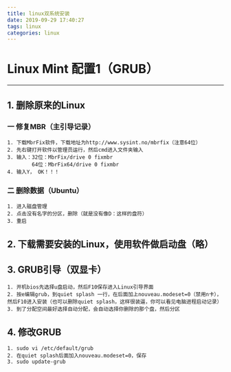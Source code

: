 ```yaml
---
title: linux双系统安装
date: 2019-09-29 17:40:27
tags: linux
categories: linux
---
```


# Linux Mint 配置1（GRUB）
***
## 1. 删除原来的Linux
### 一 修复MBR（主引导记录）
	1. 下载MbrFix软件，下载地址为http://www.sysint.no/mbrfix（注意64位）
	2. 先右键打开软件以管理员运行，然后cmd进入文件夹输入
	3. 输入：32位：MbrFix/drive 0 fixmbr
		    64位：MbrFix64/drive 0 fixmbr
	4. 输入Y， OK！！！
### 二 删除数据（Ubuntu）
	1. 进入磁盘管理
	2. 点击没有名字的分区，删除（就是没有像D：这样的盘符）
	3. 重启

	
## 2. 下载需要安装的Linux，使用软件做启动盘（略）
## 3. GRUB引导（双显卡）
	1. 开机bios先选择u盘启动，然后F10保存进入Linux引导界面
	2. 按e编辑grub，到quiet splash 一行，在后面加上nouveau.modeset=0（禁用n卡），然后F10进入安装（也可以删除quiet splash，这样很装逼，你可以看见电脑进程启动记录）
	3. 到了分配空间最好选择自动分配，会自动选择你删除的那个盘，然后分区
## 4. 修改GRUB
	
	1. sudo vi /etc/default/grub
	2. 在quiet splash后面加入nouveau.modeset=0，保存
	3. sudo update-grub
